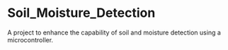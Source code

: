 # Soil_Moisture_Detection
A project to enhance the capability of soil and moisture detection using a microcontroller.
